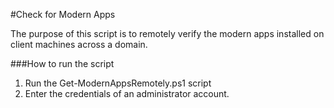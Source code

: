 #Check for Modern Apps

The purpose of this script is to remotely verify the modern apps installed on client machines across a domain.

###How to run the script

1. Run the Get-ModernAppsRemotely.ps1 script
2. Enter the credentials of an administrator account.

